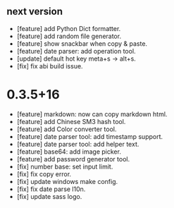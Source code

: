 ## next version

* [feature] add Python Dict formatter.
* [feature] add random file generator.
* [feature] show snackbar when copy & paste.
* [feature] date parser: add operation tool.
* [update] default hot key meta+s -> alt+s.
* [fix] fix abi build issue.

# 0.3.5+16

* [feature] markdown: now can copy markdown html.
* [feature] add Chinese SM3 hash tool. 
* [feature] add Color converter tool.
* [feature] date parser tool: add timestamp support.
* [feature] date parser tool: add helper text.
* [feature] base64: add image picker.
* [feature] add password generator tool.
* [fix] number base: set input limit.
* [fix] fix copy error.
* [fix] update windows make config.
* [fix] fix date parse l10n.
* [fix] update sass logo.
